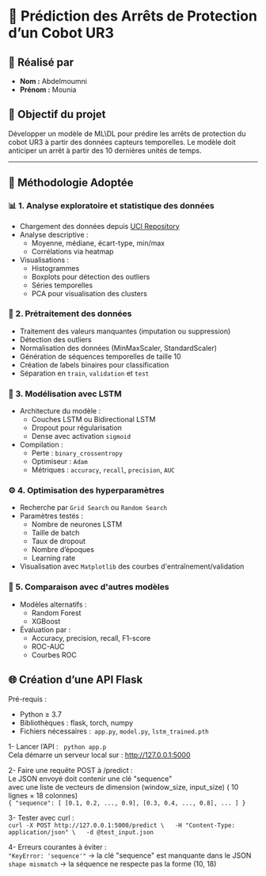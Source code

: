 # 🤖 Prédiction des Arrêts de Protection d’un Cobot UR3

## 👤 Réalisé par

- **Nom :** Abdelmoumni
- **Prénom :** Mounia

## 🧠 Objectif du projet

Développer un modèle de ML\DL pour prédire les arrêts de protection du cobot UR3 à partir des données capteurs temporelles. Le modèle doit anticiper un arrêt à partir des 10 dernières unités de temps.

---

## 🧪 Méthodologie Adoptée

### 📊 1. Analyse exploratoire et statistique des données

- Chargement des données depuis [UCI Repository](https://archive.ics.uci.edu/dataset/963/ur3+cobotops)
- Analyse descriptive :
  - Moyenne, médiane, écart-type, min/max
  - Corrélations via heatmap
- Visualisations :
  - Histogrammes
  - Boxplots pour détection des outliers
  - Séries temporelles
  - PCA pour visualisation des clusters

### 🧹 2. Prétraitement des données

- Traitement des valeurs manquantes (imputation ou suppression)
- Détection des outliers
- Normalisation des données (MinMaxScaler, StandardScaler)
- Génération de séquences temporelles de taille 10
- Création de labels binaires pour classification
- Séparation en `train`, `validation` et `test`

### 🤖 3. Modélisation avec LSTM

- Architecture du modèle :
  - Couches LSTM ou Bidirectional LSTM
  - Dropout pour régularisation
  - Dense avec activation `sigmoid`
- Compilation :
  - Perte : `binary_crossentropy`
  - Optimiseur : `Adam`
  - Métriques : `accuracy`, `recall`, `precision`, `AUC`

### ⚙️ 4. Optimisation des hyperparamètres

- Recherche par `Grid Search` ou `Random Search`
- Paramètres testés :
  - Nombre de neurones LSTM
  - Taille de batch
  - Taux de dropout
  - Nombre d’époques
  - Learning rate
- Visualisation avec `Matplotlib` des courbes d'entraînement/validation

### 🔄 5. Comparaison avec d'autres modèles

- Modèles alternatifs :
  - Random Forest
  - XGBoost  
- Évaluation par :
  - Accuracy, precision, recall, F1-score
  - ROC-AUC
  - Courbes ROC

## 🌐 Création d’une API Flask  
Pré-requis :  
- Python ≥ 3.7  
- Bibliothèques : flask, torch, numpy  
- Fichiers nécessaires :` app.py`, `model.py`, `lstm_trained.pth`  

1- Lancer l’API : ` python app.p`  
Cela démarre un serveur local sur : http://127.0.0.1:5000  

2- Faire une requête POST à /predict :  
Le JSON envoyé doit contenir une clé "sequence"  
avec une liste de vecteurs de dimension (window_size, input_size) ( 10 lignes × 18 colonnes)  
` {
  "sequence": [
    [0.1, 0.2, ..., 0.9],
    [0.3, 0.4, ..., 0.8],
    ...
  ]
} `

3- Tester avec curl :  
` curl -X POST http://127.0.0.1:5000/predict \  
  -H "Content-Type: application/json" \  
  -d @test_input.json `

4- Erreurs courantes à éviter :  
`"KeyError: 'sequence'"` → la clé "sequence" est manquante dans le JSON  
`shape mismatch` → la séquence ne respecte pas la forme (10, 18)  

